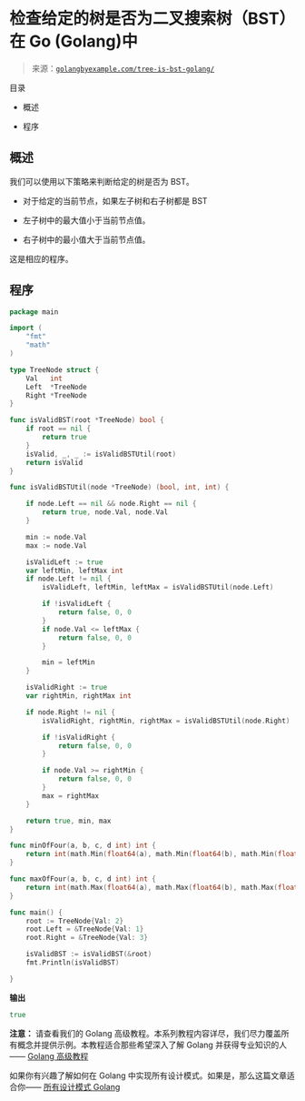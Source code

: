 <!--yml

类别：未分类

日期：2024-10-13 06:44:53

-->

# 检查给定的树是否为二叉搜索树（BST）在 Go (Golang)中

> 来源：[`golangbyexample.com/tree-is-bst-golang/`](https://golangbyexample.com/tree-is-bst-golang/)

目录

+   概述

+   程序

## **概述**

我们可以使用以下策略来判断给定的树是否为 BST。

+   对于给定的当前节点，如果左子树和右子树都是 BST

+   左子树中的最大值小于当前节点值。

+   右子树中的最小值大于当前节点值。

这是相应的程序。

## **程序**

```go
package main

import (
	"fmt"
	"math"
)

type TreeNode struct {
	Val   int
	Left  *TreeNode
	Right *TreeNode
}

func isValidBST(root *TreeNode) bool {
	if root == nil {
		return true
	}
	isValid, _, _ := isValidBSTUtil(root)
	return isValid
}

func isValidBSTUtil(node *TreeNode) (bool, int, int) {

	if node.Left == nil && node.Right == nil {
		return true, node.Val, node.Val
	}

	min := node.Val
	max := node.Val

	isValidLeft := true
	var leftMin, leftMax int
	if node.Left != nil {
		isValidLeft, leftMin, leftMax = isValidBSTUtil(node.Left)

		if !isValidLeft {
			return false, 0, 0
		}
		if node.Val <= leftMax {
			return false, 0, 0
		}

		min = leftMin
	}

	isValidRight := true
	var rightMin, rightMax int

	if node.Right != nil {
		isValidRight, rightMin, rightMax = isValidBSTUtil(node.Right)

		if !isValidRight {
			return false, 0, 0
		}

		if node.Val >= rightMin {
			return false, 0, 0
		}
		max = rightMax
	}

	return true, min, max
}

func minOfFour(a, b, c, d int) int {
	return int(math.Min(float64(a), math.Min(float64(b), math.Min(float64(c), float64(d)))))
}

func maxOfFour(a, b, c, d int) int {
	return int(math.Max(float64(a), math.Max(float64(b), math.Max(float64(c), float64(d)))))
}

func main() {
	root := TreeNode{Val: 2}
	root.Left = &TreeNode{Val: 1}
	root.Right = &TreeNode{Val: 3}

	isValidBST := isValidBST(&root)
	fmt.Println(isValidBST)

}
```

**输出**

```go
true
```

**注意：** 请查看我们的 Golang 高级教程。本系列教程内容详尽，我们尽力覆盖所有概念并提供示例。本教程适合那些希望深入了解 Golang 并获得专业知识的人—— [Golang 高级教程](https://golangbyexample.com/golang-comprehensive-tutorial/)

如果你有兴趣了解如何在 Golang 中实现所有设计模式。如果是，那么这篇文章适合你—— [所有设计模式 Golang](https://golangbyexample.com/all-design-patterns-golang/)


